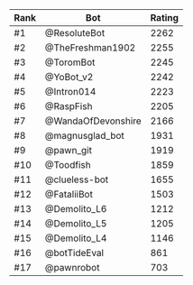 Rank|Bot|Rating
---|---|---
#1|@ResoluteBot|2262
#2|@TheFreshman1902|2255
#3|@ToromBot|2245
#4|@YoBot_v2|2242
#5|@Intron014|2223
#6|@RaspFish|2205
#7|@WandaOfDevonshire|2166
#8|@magnusglad_bot|1931
#9|@pawn_git|1919
#10|@Toodfish|1859
#11|@clueless-bot|1655
#12|@FataliiBot|1503
#13|@Demolito_L6|1212
#14|@Demolito_L5|1205
#15|@Demolito_L4|1146
#16|@botTideEval|861
#17|@pawnrobot|703
